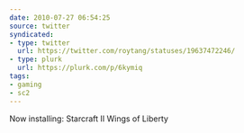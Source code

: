 ```yaml
---
date: 2010-07-27 06:54:25
source: twitter
syndicated:
- type: twitter
  url: https://twitter.com/roytang/statuses/19637472246/
- type: plurk
  url: https://plurk.com/p/6kymiq
tags:
- gaming
- sc2
---
```


Now installing: Starcraft II Wings of Liberty
